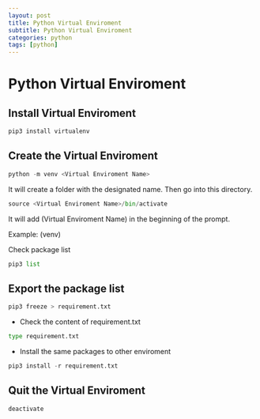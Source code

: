 ```yaml
---
layout: post
title: Python Virtual Enviroment
subtitle: Python Virtual Enviroment
categories: python
tags: [python]
---
```


# Python Virtual Enviroment

## Install Virtual Enviroment

```python
pip3 install virtualenv
```

## Create the Virtual Enviroment

```python
python -m venv <Virtual Enviroment Name>
```

It will create a folder with the designated name.
Then go into this directory.

```python
source <Virtual Enviroment Name>/bin/activate
```

It will add (Virtual Enviroment Name) in the beginning of the prompt.

Example: (venv)

Check package list

```python
pip3 list
```

## Export the package list

```python
pip3 freeze > requirement.txt
```

- Check the content of requirement.txt

```python
type requirement.txt
```

- Install the same packages to other enviroment

```python
pip3 install -r requirement.txt
```

## Quit the Virtual Enviroment

```python
deactivate
```
